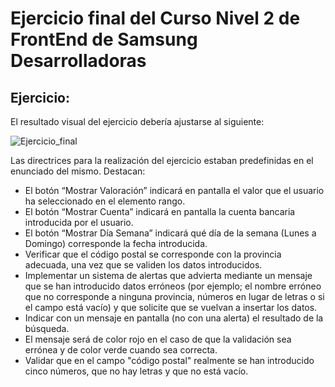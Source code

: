 # Ejercicio final del Curso Nivel 2 de FrontEnd de Samsung Desarrolladoras

## Ejercicio:
El resultado visual del ejercicio debería ajustarse al siguiente:

![Ejercicio_final](https://i.ibb.co/HpD8xry/Imagen-Actividad-Final1.jpg)

Las directrices para la realización del ejercicio estaban predefinidas en el enunciado del mismo. Destacan:

- El botón “Mostrar Valoración” indicará en pantalla el valor que el usuario ha seleccionado en el elemento rango.
- El botón “Mostrar Cuenta” indicará en pantalla la cuenta bancaria introducida por el usuario.
- El botón “Mostrar Día Semana” indicará qué día de la semana (Lunes a Domingo) corresponde la fecha introducida.
- Verificar que el código postal se corresponde con la provincia adecuada, una vez que se validen los datos introducidos.
- Implementar un sistema de alertas que advierta mediante un mensaje que se han introducido datos erróneos (por ejemplo; el nombre erróneo que no corresponde a ninguna provincia, números en lugar de letras o si el campo está vacío) y que solicite que se vuelvan a insertar los datos.
- Indicar con un mensaje en pantalla (no con una alerta) el resultado de la búsqueda.
- El mensaje será de color rojo en el caso de que la validación sea errónea y de color verde cuando sea correcta.
- Validar que en el campo "código postal" realmente se han introducido cinco números, que no hay letras y que no está vacío.



